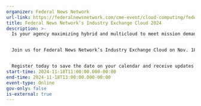 ```yaml
---
organizer: Federal News Network
url-link: https://federalnewsnetwork.com/cme-event/cloud-computing/federal-news-networks-industry-exchange-cloud-2024/
title: Federal News Network’s Industry Exchange Cloud 2024
description: >-
  Is your agency maximizing hybrid and multicloud to meet mission demands?


  Join us for Federal News Network’s Industry Exchange Cloud on Nov. 18 to learn about the best tools, tactics and techniques to help you achieve effective, efficient and secure cloud services.


  Register today to save the date on your calendar and receive updates!
start-time: 2024-11-18T11:00:00.000-00:00
end-time: 2024-11-18T13:00:00.000-00:00
event-type: Online
gov-only: false
is-external: true
---
```

